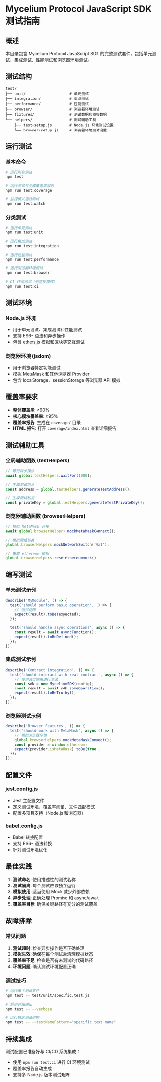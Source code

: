 # Mycelium Protocol JavaScript SDK 测试指南

## 概述

本目录包含 Mycelium Protocol JavaScript SDK 的完整测试套件，包括单元测试、集成测试、性能测试和浏览器环境测试。

## 测试结构

```
test/
├── unit/                    # 单元测试
├── integration/             # 集成测试
├── performance/             # 性能测试
├── browser/                 # 浏览器环境测试
├── fixtures/                # 测试数据和模拟数据
└── helpers/                 # 测试辅助工具
    ├── test-setup.js        # Node.js 环境测试设置
    └── browser-setup.js     # 浏览器环境测试设置
```

## 运行测试

### 基本命令

```bash
# 运行所有测试
npm test

# 运行测试并生成覆盖率报告
npm run test:coverage

# 监视模式运行测试
npm run test:watch
```

### 分类测试

```bash
# 运行单元测试
npm run test:unit

# 运行集成测试
npm run test:integration

# 运行性能测试
npm run test:performance

# 运行浏览器环境测试
npm run test:browser

# CI 环境测试（无监视模式）
npm run test:ci
```

## 测试环境

### Node.js 环境
- 用于单元测试、集成测试和性能测试
- 支持 ES6+ 语法和异步操作
- 包含 ethers.js 模拟和区块链交互测试

### 浏览器环境 (jsdom)
- 用于浏览器特定功能测试
- 模拟 MetaMask 和其他浏览器 Provider
- 包含 localStorage、sessionStorage 等浏览器 API 模拟

## 覆盖率要求

- **整体覆盖率**: ≥90%
- **核心模块覆盖率**: ≥95%
- **覆盖率报告**: 生成在 `coverage/` 目录
- **HTML 报告**: 打开 `coverage/index.html` 查看详细报告

## 测试辅助工具

### 全局辅助函数 (testHelpers)

```javascript
// 等待异步操作
await global.testHelpers.waitFor(1000);

// 生成测试地址
const address = global.testHelpers.generateTestAddress();

// 生成测试私钥
const privateKey = global.testHelpers.generateTestPrivateKey();
```

### 浏览器辅助函数 (browserHelpers)

```javascript
// 模拟 MetaMask 连接
await global.browserHelpers.mockMetaMaskConnect();

// 模拟网络切换
global.browserHelpers.mockNetworkSwitch('0x1');

// 重置 ethereum 模拟
global.browserHelpers.resetEthereumMock();
```

## 编写测试

### 单元测试示例

```javascript
describe('MyModule', () => {
  test('should perform basic operation', () => {
    // 测试逻辑
    expect(result).toBe(expected);
  });

  test('should handle async operations', async () => {
    const result = await asyncFunction();
    expect(result).toBeDefined();
  });
});
```

### 集成测试示例

```javascript
describe('Contract Integration', () => {
  test('should interact with real contract', async () => {
    // 使用真实网络进行测试
    const sdk = new MyceliumSDK(config);
    const result = await sdk.someOperation();
    expect(result).toBeTruthy();
  });
});
```

### 浏览器测试示例

```javascript
describe('Browser Features', () => {
  test('should work with MetaMask', async () => {
    // 模拟浏览器环境
    global.browserHelpers.mockMetaMaskConnect();
    const provider = window.ethereum;
    expect(provider.isMetaMask).toBe(true);
  });
});
```

## 配置文件

### jest.config.js
- Jest 主配置文件
- 定义测试环境、覆盖率阈值、文件匹配模式
- 配置多项目支持（Node.js 和浏览器）

### babel.config.js
- Babel 转换配置
- 支持 ES6+ 语法转换
- 针对测试环境优化

## 最佳实践

1. **测试命名**: 使用描述性的测试名称
2. **测试隔离**: 每个测试应该独立运行
3. **模拟使用**: 适当使用 Mock 减少外部依赖
4. **异步处理**: 正确处理 Promise 和 async/await
5. **覆盖率目标**: 确保关键路径有充分的测试覆盖

## 故障排除

### 常见问题

1. **测试超时**: 检查异步操作是否正确处理
2. **模拟失效**: 确保在每个测试后清理模拟状态
3. **覆盖率不足**: 检查是否有未测试的代码路径
4. **环境问题**: 确认测试环境配置正确

### 调试技巧

```bash
# 运行单个测试文件
npm test -- test/unit/specific.test.js

# 启用详细输出
npm test -- --verbose

# 运行特定测试用例
npm test -- --testNamePattern="specific test name"
```

## 持续集成

测试配置已准备好与 CI/CD 系统集成：

- 使用 `npm run test:ci` 进行 CI 环境测试
- 覆盖率报告自动生成
- 支持多 Node.js 版本测试矩阵